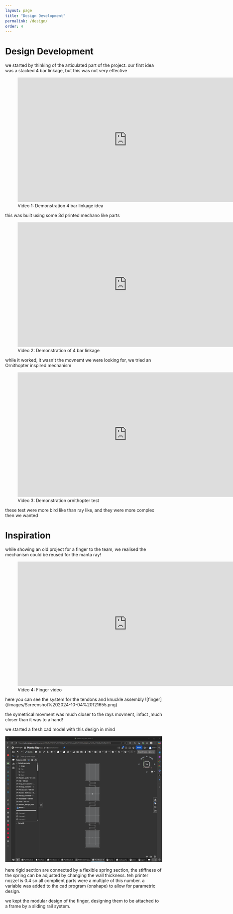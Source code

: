 ```yaml
---
layout: page
title: "Design Development"
permalink: /design/
order: 4
---
```


# Design Development

we started by thinking of the articulated part of the project.
our first idea was a stacked 4 bar linkage, but this was not very effective
<figure>
  <iframe width="700" height="400" src="https://www.youtube.com/embed/watch?v=0tWREmdf3wI" frameborder="0" allowfullscreen></iframe>
  <figcaption>Video 1: Demonstration 4 bar linkage idea</figcaption>
</figure>
this was built using some 3d printed mechano like parts
<figure>
  <iframe width="700" height="400" src="https://www.youtube.com/embed/Yv=l0D05F_FX7s" frameborder="0" allowfullscreen></iframe>
  <figcaption>Video 2: Demonstration of 4 bar linkage</figcaption>
</figure>
while it worked, it wasn't the movnemt we were looking for, we tried an Ornithopter inspired mechanism
<figure>
  <iframe width="700" height="400" src="https://www.youtube.com/embed/UVbcF6dYFdw" frameborder="0" allowfullscreen></iframe>
  <figcaption>Video 3: Demonstration ornithopter test</figcaption>
</figure>
these test were more bird like than ray like, and they were more complex then we wanted

# Inspiration

while showing an old project for a finger to the team, we realised the mechanism could be reused for the manta ray!
<figure>
  <iframe width="700" height="400" src="https://www.youtube.com/embed/Qyg0hTw_8P0" frameborder="0" allowfullscreen></iframe>
  <figcaption>Video 4: Finger video</figcaption>
</figure>
here you can see the system for the tendons and knuckle assembly
![finger](/images/Screenshot%202024-10-04%20121655.png)

the symetrical movment was much closer to the rays movment, infact ,much closer than it was to a hand! 

we started a fresh cad model with this design in mind

![cad sketch](/images/cad%20sketch%201.png)

here rigid section are connected by a flexible spring section, the stiffness of the spring can be adjusted by changing the wall thickness. teh printer nozzel is 0.4 so all complient parts were a multiple of this number. a variable was added to the cad program (onshape) to allow for parametric design. 

we kept the modular design of the finger, designing them to be attached to a frame by a sliding rail system. 
